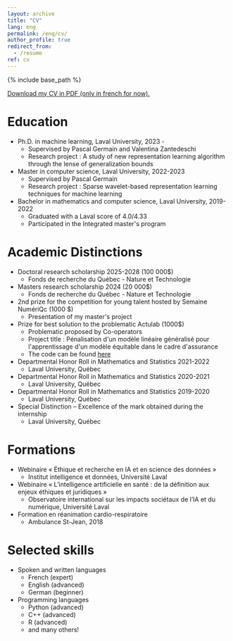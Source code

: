 ```yaml
---
layout: archive
title: "CV"
lang: eng
permalink: /eng/cv/
author_profile: true
redirect_from:
  - /resume
ref: cv
---
```


{% include base_path %}

<a href="/files/CV_Mathieu_Bazinet_fr.pdf">Download my CV in PDF (only in french for now).</a>

Education
======
* Ph.D. in machine learning, Laval University, 2023 - 
  * Supervised by Pascal Germain and Valentina Zantedeschi
  * Research project : A study of new representation learning algorithm through the lense of generalization bounds
* Master in computer science, Laval University, 2022-2023
  * Supervised by Pascal Germain
  * Research project : Sparse wavelet-based representation learning techniques for machine learning 
* Bachelor in mathematics and computer science, Laval University, 2019-2022
  * Graduated with a Laval score of 4.0/4.33
  * Participated in the Integrated master's program

Academic Distinctions
======
* Doctoral research scholarship 2025-2028 (100 000$)
  * Fonds de recherche du Québec - Nature et Technologie
* Masters research scholarship 2024 (20 000$)
  * Fonds de recherche du Québec - Nature et Technologie
* 2nd prize for the competition for young talent hosted by Semaine NumériQc (1000 $)
  * Presentation of my master's project
* Prize for best solution to the problematic Actulab (1000$)
  * Problematic proposed by Co-operators
  * Project title : Pénalisation d'un modèle linéaire généralisé pour l'apprentissage d'un modèle équitable dans le cadre d'assurance 
  * The code can be found [here](https://github.com/MathieuBazinet/Actulab)
* Departmental Honor Roll in Mathematics and Statistics 2021-2022
  * Laval University, Québec
* Departmental Honor Roll in Mathematics and Statistics 2020-2021
  * Laval University, Québec
* Departmental Honor Roll in Mathematics and Statistics 2019-2020
  * Laval University, Québec
* Special Distinction – Excellence of the mark obtained during the internship
  * Laval University, Québec

Formations
======
* Webinaire « Éthique et recherche en IA et en science des données » 
  * Institut intelligence et données, Université Laval
* Webinaire « L’intelligence artificielle en santé : de la définition aux enjeux éthiques et juridiques »
  * Observatoire international sur les impacts sociétaux de l’IA et du numérique, Université Laval
* Formation en réanimation cardio-respiratoire 
  * Ambulance St-Jean, 2018

Selected skills
======

* Spoken and written languages
  * French (expert)
  * English (advanced)
  * German (beginner)
* Programming languages
  * Python (advanced)
  * C++ (advanced)
  * R (advanced)
  * and many others!
